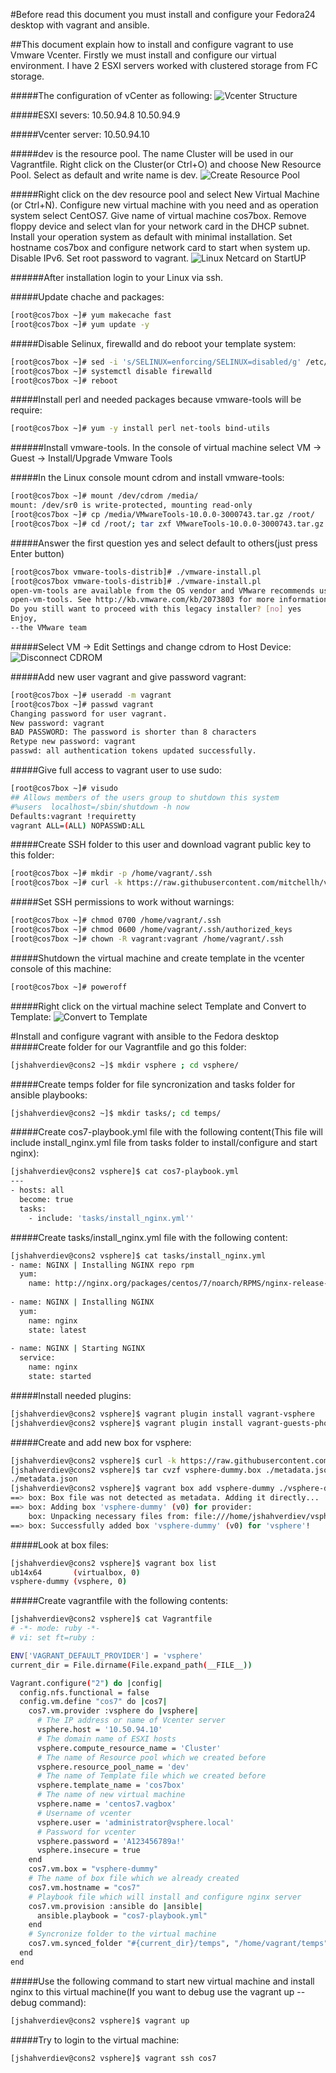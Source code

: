 #Before read this document you must install and configure your Fedora24 desktop with vagrant and ansible.

##This document explain how to install and configure vagrant to use Vmware Vcenter. Firstly we must install and configure our virtual environment. I have 2 ESXI servers worked with clustered storage from FC storage.

#####The configuration of vCenter as following:
![Vcenter Structure](images/vcenter-structure.png)

#####ESXI severs:
10.50.94.8
10.50.94.9

#####Vcenter server:
10.50.94.10

#####dev is the resource pool. The name Cluster will be used in our Vagrantfile. Right click on the Cluster(or Ctrl+O) and choose New Resource Pool. Select as default and write name is dev.
![Create Resource Pool](images/create-resource-pool.png)

#####Right click on the dev resource pool and select New Virtual Machine (or Ctrl+N). Configure new virtual machine with you need and as operation system select CentOS7. Give name of virtual machine cos7box. Remove floppy device and select vlan for your network card in the DHCP subnet. Install your operation system as default with minimal installation. Set hostname cos7box and configure network card to start when system up. Disable IPv6. Set root password to vagrant.
![Linux Netcard on StartUP](images/linux-network-card-startup.png)

######After installation login to your Linux via ssh. 

#####Update chache and packages:
```sh
[root@cos7box ~]# yum makecache fast
[root@cos7box ~]# yum update -y
```

#####Disable Selinux, firewalld and do reboot your template system:
```sh
[root@cos7box ~]# sed -i 's/SELINUX=enforcing/SELINUX=disabled/g' /etc/selinux/config
[root@cos7box ~]# systemctl disable firewalld
[root@cos7box ~]# reboot
```
#####Install perl and needed packages because vmware-tools will be require:
```sh
[root@cos7box ~]# yum -y install perl net-tools bind-utils
```
######Install vmware-tools. In the console of virtual machine select VM -> Guest -> Install/Upgrade Vmware Tools 

#####In the Linux console mount cdrom and install vmware-tools:
```sh
[root@cos7box ~]# mount /dev/cdrom /media/
mount: /dev/sr0 is write-protected, mounting read-only
[root@cos7box ~]# cp /media/VMwareTools-10.0.0-3000743.tar.gz /root/
[root@cos7box ~]# cd /root/; tar zxf VMwareTools-10.0.0-3000743.tar.gz ; cd vmware-tools-distrib/
```

#####Answer the first question yes and select default to others(just press Enter button)
```sh
[root@cos7box vmware-tools-distrib]# ./vmware-install.pl
[root@cos7box vmware-tools-distrib]# ./vmware-install.pl
open-vm-tools are available from the OS vendor and VMware recommends using
open-vm-tools. See http://kb.vmware.com/kb/2073803 for more information.
Do you still want to proceed with this legacy installer? [no] yes
Enjoy,
--the VMware team
```

#####Select VM -> Edit Settings and change cdrom to Host Device:
![Disconnect CDROM](images/unlock-cdrom.png)

#####Add new user vagrant and give password vagrant:
```sh
[root@cos7box ~]# useradd -m vagrant
[root@cos7box ~]# passwd vagrant
Changing password for user vagrant.
New password: vagrant
BAD PASSWORD: The password is shorter than 8 characters
Retype new password: vagrant
passwd: all authentication tokens updated successfully.
```

#####Give full access to vagrant user to use sudo:
```sh
[root@cos7box ~]# visudo
## Allows members of the users group to shutdown this system
#%users  localhost=/sbin/shutdown -h now
Defaults:vagrant !requiretty
vagrant ALL=(ALL) NOPASSWD:ALL
```

#####Create SSH folder to this user and download vagrant public key to this folder:
```sh
[root@cos7box ~]# mkdir -p /home/vagrant/.ssh
[root@cos7box ~]# curl -k https://raw.githubusercontent.com/mitchellh/vagrant/master/keys/vagrant.pub -o /home/vagrant/.ssh/authorized_keys
```

#####Set SSH permissions to work without warnings:
```sh
[root@cos7box ~]# chmod 0700 /home/vagrant/.ssh
[root@cos7box ~]# chmod 0600 /home/vagrant/.ssh/authorized_keys
[root@cos7box ~]# chown -R vagrant:vagrant /home/vagrant/.ssh
```

#####Shutdown the virtual machine and create template in the vcenter console of this machine:
```sh
[root@cos7box ~]# poweroff
```

#####Right click on the virtual machine select Template and Convert to Template:
![Convert to Template](images/create-template.png)


#Install and configure vagrant with ansible to the Fedora desktop
#####Create folder for our Vagrantfile and go this folder:
```sh
[jshahverdiev@cons2 ~]$ mkdir vsphere ; cd vsphere/
```

#####Create temps folder for file syncronization and tasks folder for ansible playbooks:
```sh
[jshahverdiev@cons2 ~]$ mkdir tasks/; cd temps/
```

#####Create cos7-playbook.yml file with the following content(This file will include install_nginx.yml file from tasks folder to install/configure and start nginx):
```sh
[jshahverdiev@cons2 vsphere]$ cat cos7-playbook.yml 
---
- hosts: all
  become: true
  tasks:
    - include: 'tasks/install_nginx.yml''
```

#####Create tasks/install_nginx.yml file with the following content:
```sh
[jshahverdiev@cons2 vsphere]$ cat tasks/install_nginx.yml 
- name: NGINX | Installing NGINX repo rpm
  yum:
    name: http://nginx.org/packages/centos/7/noarch/RPMS/nginx-release-centos-7-0.el7.ngx.noarch.rpm
 
- name: NGINX | Installing NGINX
  yum:
    name: nginx
    state: latest
 
- name: NGINX | Starting NGINX
  service:
    name: nginx
    state: started 
```

#####Install needed plugins:
```sh
[jshahverdiev@cons2 vsphere]$ vagrant plugin install vagrant-vsphere  
[jshahverdiev@cons2 vsphere]$ vagrant plugin install vagrant-guests-photon
```

#####Create and add new box for vsphere:
```sh
[jshahverdiev@cons2 vsphere]$ curl -k https://raw.githubusercontent.com/nsidc/vagrant-vsphere/master/example_box/metadata.json -O
[jshahverdiev@cons2 vsphere]$ tar cvzf vsphere-dummy.box ./metadata.json 
./metadata.json
[jshahverdiev@cons2 vsphere]$ vagrant box add vsphere-dummy ./vsphere-dummy.box
==> box: Box file was not detected as metadata. Adding it directly...
==> box: Adding box 'vsphere-dummy' (v0) for provider: 
    box: Unpacking necessary files from: file:///home/jshahverdiev/vsphere/vsphere-dummy.box
==> box: Successfully added box 'vsphere-dummy' (v0) for 'vsphere'!
```

#####Look at box files:
```sh
[jshahverdiev@cons2 vsphere]$ vagrant box list 
ub14x64       (virtualbox, 0)
vsphere-dummy (vsphere, 0)
```

#####Create vagrantfile with the following contents:
```sh
[jshahverdiev@cons2 vsphere]$ cat Vagrantfile 
# -*- mode: ruby -*-
# vi: set ft=ruby :

ENV['VAGRANT_DEFAULT_PROVIDER'] = 'vsphere'
current_dir = File.dirname(File.expand_path(__FILE__))

Vagrant.configure("2") do |config|
  config.nfs.functional = false
  config.vm.define "cos7" do |cos7|
    cos7.vm.provider :vsphere do |vsphere|
      # The IP address or name of Vcenter server
      vsphere.host = '10.50.94.10'
      # The domain name of ESXI hosts
      vsphere.compute_resource_name = 'Cluster'
      # The name of Resource pool which we created before
      vsphere.resource_pool_name = 'dev'
      # The name of Template file which we created before
      vsphere.template_name = 'cos7box'
      # The name of new virtual machine
      vsphere.name = 'centos7.vagbox'
      # Username of vcenter 
      vsphere.user = 'administrator@vsphere.local'
      # Password for vcenter
      vsphere.password = 'A123456789a!'
      vsphere.insecure = true
    end
    cos7.vm.box = "vsphere-dummy"
    # The name of box file which we already created
    cos7.vm.hostname = "cos7"
    # Playbook file which will install and configure nginx server
    cos7.vm.provision :ansible do |ansible|
      ansible.playbook = "cos7-playbook.yml"
    end
    # Syncronize folder to the virtual machine
    cos7.vm.synced_folder "#{current_dir}/temps", "/home/vagrant/temps", owner: "vagrant", group: "vagrant"
  end
end  
```

#####Use the following command to start new virtual machine and install nginx to this virtual machine(If you want to debug use the vagrant up --debug command):
```sh
[jshahverdiev@cons2 vsphere]$ vagrant up
```

#####Try to login to the virtual machine:
```sh
[jshahverdiev@cons2 vsphere]$ vagrant ssh cos7
```
